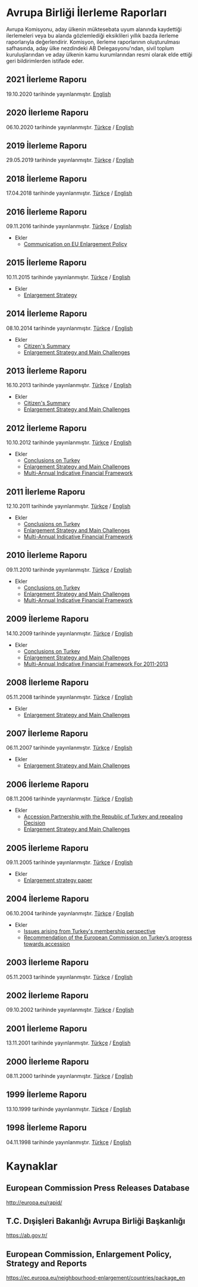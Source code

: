 # Avrupa Birliği İlerleme Raporları

Avrupa Komisyonu, aday ülkenin müktesebata uyum alanında kaydettiği ilerlemeleri veya bu alanda gözlemlediği eksiklileri yıllık bazda ilerleme raporlarıyla değerlendirir. Komisyon, ilerleme raporlarının oluşturulması safhasında, aday ülke nezdindeki AB Delegasyonu'ndan, sivil toplum kuruluşlarından ve aday ülkenin kamu kurumlarından resmi olarak elde ettiği geri bildirimlerden istifade eder.

## 2021 İlerleme Raporu

19.10.2020 tarihinde yayınlanmıştır. [English](raporlar/2021.en.pdf)

## 2020 İlerleme Raporu

06.10.2020 tarihinde yayınlanmıştır. [Türkçe](raporlar/2020.tr.pdf) / [English](raporlar/2020.en.pdf)

## 2019 İlerleme Raporu

29.05.2019 tarihinde yayınlanmıştır. [Türkçe](raporlar/2019.tr.pdf) / [English](raporlar/2019.en.pdf)

## 2018 İlerleme Raporu

17.04.2018 tarihinde yayınlanmıştır. [Türkçe](raporlar/2018.tr.pdf) / [English](raporlar/2018.en.pdf)

## 2016 İlerleme Raporu

09.11.2016 tarihinde yayınlanmıştır. [Türkçe](raporlar/2016.tr.pdf) / [English](raporlar/2016.en.pdf)

- Ekler
  - [Communication on EU Enlargement Policy](ekler/2016-communication-on-eu-enlargement-policy.en.pdf)

## 2015 İlerleme Raporu

10.11.2015 tarihinde yayınlanmıştır. [Türkçe](raporlar/2015.tr.pdf) / [English](raporlar/2015.en.pdf)

- Ekler
  - [Enlargement Strategy](ekler/2015-enlargement-strategy.en.pdf)

## 2014 İlerleme Raporu

08.10.2014 tarihinde yayınlanmıştır. [Türkçe](raporlar/2014.tr.pdf) / [English](raporlar/2014.en.pdf)

- Ekler
  - [Citizen's Summary](ekler/2014-citizen-s-summary.en.pdf)
  - [Enlargement Strategy and Main Challenges](ekler/2014-enlargement-strategy-and-main-challenges.en.pdf)

## 2013 İlerleme Raporu

16.10.2013 tarihinde yayınlanmıştır. [Türkçe](raporlar/2013.tr.pdf) / [English](raporlar/2013.en.pdf)

- Ekler
  - [Citizen's Summary](ekler/2013-citizen-s-summary.en.pdf)
  - [Enlargement Strategy and Main Challenges](ekler/2013-enlargement-strategy-and-main-challenges.en.pdf)

## 2012 İlerleme Raporu

10.10.2012 tarihinde yayınlanmıştır. [Türkçe](raporlar/2012.tr.pdf) / [English](raporlar/2012.en.pdf)

- Ekler
  - [Conclusions on Turkey](ekler/2012-conclusions-on-turkey.en.pdf)
  - [Enlargement Strategy and Main Challenges](ekler/2012-enlargement-strategy-and-main-challenges.en.pdf)
  - [Multi-Annual Indicative Financial Framework](ekler/2012-multi-annual-indicative-financial-framework.en.pdf)

## 2011 İlerleme Raporu

12.10.2011 tarihinde yayınlanmıştır. [Türkçe](raporlar/2011.tr.pdf) / [English](raporlar/2011.en.pdf)

- Ekler
  - [Conclusions on Turkey](ekler/2011-conclusions-on-turkey.en.pdf)
  - [Enlargement Strategy and Main Challenges](ekler/2011-enlargement-strategy-and-main-challenges.en.pdf)
  - [Multi-Annual Indicative Financial Framework](ekler/2011-multi-annual-indicative-financial-framework.en.pdf)

## 2010 İlerleme Raporu

09.11.2010 tarihinde yayınlanmıştır. [Türkçe](raporlar/2010.tr.pdf) / [English](raporlar/2010.en.pdf)

- Ekler
  - [Conclusions on Turkey](ekler/2010-conclusions-on-turkey.en.pdf)
  - [Enlargement Strategy and Main Challenges](ekler/2010-enlargement-strategy-and-main-challenges.en.pdf)
  - [Multi-Annual Indicative Financial Framework](ekler/2010-multi-annual-indicative-financial-framework.en.pdf)

## 2009 İlerleme Raporu

14.10.2009 tarihinde yayınlanmıştır. [Türkçe](raporlar/2009.tr.pdf) / [English](raporlar/2009.en.pdf)

- Ekler
  - [Conclusions on Turkey](ekler/2009-conclusions-on-turkey.en.pdf)
  - [Enlargement Strategy and Main Challenges](ekler/2009-enlargement-strategy-and-main-challenges.en.pdf)
  - [Multi-Annual Indicative Financial Framework For 2011-2013](ekler/2009-multi-annual-indicative-financial-framework-for-2011-2013.en.pdf)

## 2008 İlerleme Raporu

05.11.2008 tarihinde yayınlanmıştır. [Türkçe](raporlar/2008.tr.pdf) / [English](raporlar/2008.en.pdf)

- Ekler
  - [Enlargement Strategy and Main Challenges](ekler/2008-enlargement-strategy-and-main-challenges.en.pdf)

## 2007 İlerleme Raporu

06.11.2007 tarihinde yayınlanmıştır. [Türkçe](raporlar/2007.tr.pdf) / [English](raporlar/2007.en.pdf)

- Ekler
  - [Enlargement Strategy and Main Challenges](ekler/2007-enlargement-strategy-and-main-challenges.en.pdf)

## 2006 İlerleme Raporu

08.11.2006 tarihinde yayınlanmıştır. [Türkçe](raporlar/2006.tr.pdf) / [English](raporlar/2006.en.pdf)

- Ekler
  - [Accession Partnership with the Republic of Turkey and repealing Decision](ekler/2006-accession-partnership-with-the-republic-of-turkey-and-repealing-decision.en.pdf)
  - [Enlargement Strategy and Main Challenges](ekler/2006-enlargement-strategy-and-main-challenges.en.pdf)

## 2005 İlerleme Raporu

09.11.2005 tarihinde yayınlanmıştır. [Türkçe](raporlar/2005.tr.pdf) / [English](raporlar/2005.en.pdf)

- Ekler
  - [Enlargement strategy paper](ekler/2005-enlargement-strategy-paper.en.pdf)

## 2004 İlerleme Raporu

06.10.2004 tarihinde yayınlanmıştır. [Türkçe](raporlar/2004.tr.pdf) / [English](raporlar/2004.en.pdf)

- Ekler
  - [Issues arising from Turkey's membership perspective](ekler/2004-issues-arising-from-turkey-s-membership-perspective.en.pdf)
  - [Recommendation of the European Commission on Turkey’s progress towards accession](ekler/2004-recommendation-of-the-european-commission-on-turkeys-progress-towards-accession.en.pdf)

## 2003 İlerleme Raporu

05.11.2003 tarihinde yayınlanmıştır. [Türkçe](raporlar/2003.tr.pdf) / [English](raporlar/2003.en.pdf)

## 2002 İlerleme Raporu

09.10.2002 tarihinde yayınlanmıştır. [Türkçe](raporlar/2002.tr.pdf) / [English](raporlar/2002.en.pdf)

## 2001 İlerleme Raporu

13.11.2001 tarihinde yayınlanmıştır. [Türkçe](raporlar/2001.tr.pdf) / [English](raporlar/2001.en.pdf)

## 2000 İlerleme Raporu

08.11.2000 tarihinde yayınlanmıştır. [Türkçe](raporlar/2000.tr.pdf) / [English](raporlar/2000.en.pdf)

## 1999 İlerleme Raporu

13.10.1999 tarihinde yayınlanmıştır. [Türkçe](raporlar/1999.tr.pdf) / [English](raporlar/1999.en.pdf)

## 1998 İlerleme Raporu

04.11.1998 tarihinde yayınlanmıştır. [Türkçe](raporlar/1998.tr.pdf) / [English](raporlar/1998.en.pdf)

# Kaynaklar

## European Commission Press Releases Database

http://europa.eu/rapid/

## T.C. Dışişleri Bakanlığı Avrupa Birliği Başkanlığı

https://ab.gov.tr/

## European Commission, Enlargement Policy, Strategy and Reports

https://ec.europa.eu/neighbourhood-enlargement/countries/package_en
